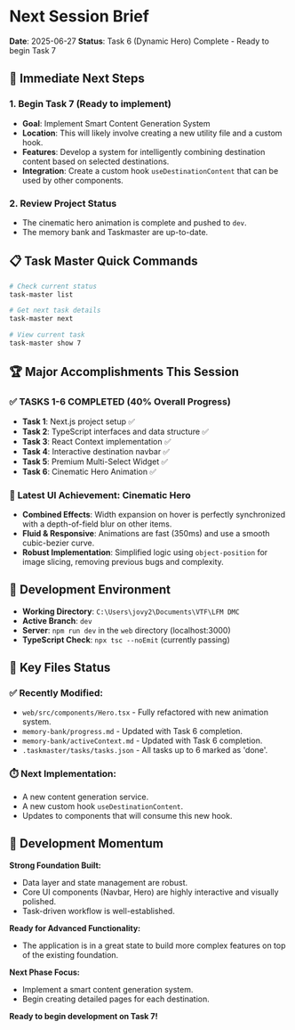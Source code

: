# Next Session Brief

**Date**: 2025-06-27
**Status**: Task 6 (Dynamic Hero) Complete - Ready to begin Task 7

## 🎯 Immediate Next Steps

### 1. **Begin Task 7** (Ready to implement)
- **Goal**: Implement Smart Content Generation System
- **Location**: This will likely involve creating a new utility file and a custom hook.
- **Features**: Develop a system for intelligently combining destination content based on selected destinations.
- **Integration**: Create a custom hook `useDestinationContent` that can be used by other components.

### 2. **Review Project Status**
- The cinematic hero animation is complete and pushed to `dev`.
- The memory bank and Taskmaster are up-to-date.

## 📋 Task Master Quick Commands

```bash
# Check current status
task-master list

# Get next task details
task-master next

# View current task
task-master show 7
```

## 🏆 Major Accomplishments This Session

### ✅ **TASKS 1-6 COMPLETED** (40% Overall Progress)
- **Task 1**: Next.js project setup ✅
- **Task 2**: TypeScript interfaces and data structure ✅
- **Task 3**: React Context implementation ✅
- **Task 4**: Interactive destination navbar ✅
- **Task 5**: Premium Multi-Select Widget ✅
- **Task 6**: Cinematic Hero Animation ✅

### 🎨 **Latest UI Achievement: Cinematic Hero**
- **Combined Effects**: Width expansion on hover is perfectly synchronized with a depth-of-field blur on other items.
- **Fluid & Responsive**: Animations are fast (350ms) and use a smooth cubic-bezier curve.
- **Robust Implementation**: Simplified logic using `object-position` for image slicing, removing previous bugs and complexity.

## 🔧 Development Environment

- **Working Directory**: `C:\Users\jovy2\Documents\VTF\LFM DMC`
- **Active Branch**: `dev`
- **Server**: `npm run dev` in the `web` directory (localhost:3000)
- **TypeScript Check**: `npx tsc --noEmit` (currently passing)

## 📁 Key Files Status

### ✅ Recently Modified:
- `web/src/components/Hero.tsx` - Fully refactored with new animation system.
- `memory-bank/progress.md` - Updated with Task 6 completion.
- `memory-bank/activeContext.md` - Updated with Task 6 completion.
- `.taskmaster/tasks/tasks.json` - All tasks up to 6 marked as 'done'.

### ⏱️ Next Implementation:
- A new content generation service.
- A new custom hook `useDestinationContent`.
- Updates to components that will consume this new hook.

## 🚀 Development Momentum

**Strong Foundation Built:**
- Data layer and state management are robust.
- Core UI components (Navbar, Hero) are highly interactive and visually polished.
- Task-driven workflow is well-established.

**Ready for Advanced Functionality:**
- The application is in a great state to build more complex features on top of the existing foundation.

**Next Phase Focus:**
- Implement a smart content generation system.
- Begin creating detailed pages for each destination.

**Ready to begin development on Task 7!** 